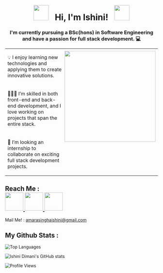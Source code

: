 <div align="center">

# <img src="https://user-images.githubusercontent.com/74038190/213844263-a8897a51-32f4-4b3b-b5c2-e1528b89f6f3.png" width="50px" /> &nbsp; Hi, I'm Ishini! &nbsp; <img src="https://user-images.githubusercontent.com/74038190/213844263-a8897a51-32f4-4b3b-b5c2-e1528b89f6f3.png" width="50px" />
</div>

<h3 align="center">I'm currently pursuing a BSc(hons) in Software Engineering and have a passion for full stack development. 💻</h3>

<table style="width: 100%; border-collapse: collapse; border: none;">
  <tr style="border: none;">
    <td style="vertical-align: top; padding-right: 0; border: none;">
      <ul style="list-style: none; padding: 0;">
        <li>💡 I enjoy learning new technologies and applying them to create innovative solutions.</li>
       <br><br>
        <li>👨🏻‍💻 I’m skilled in both front-end and back-end development, and I love working on projects that span the entire stack.</li>
       <br><br>
        <li>👯 I’m looking an internship to collaborate on exciting full stack development projects.</li>
      </ul>
    </td>
    <td style="vertical-align: top; marging-top: 5px; border: none;">
      <img src="https://github.com/Anmol-Baranwal/Cool-GIFs-For-GitHub/assets/74038190/f5d2d866-d25c-4873-8d82-425d2c62fc2e" width="300" style="display: block; margin-top: 5px;">
    </td>
  </tr>
</table>

<p> <h2>Reach Me :   <br>  
<a href="https://www.linkedin.com/in/ishini-dimani-15895a224/">
    <img src="https://user-images.githubusercontent.com/74038190/235294012-0a55e343-37ad-4b0f-924f-c8431d9d2483.gif" width="60">
</a>
 <a href="https://www.facebook.com/profile.php?id=100079599571167">
    <img src="https://user-images.githubusercontent.com/74038190/235294010-ec412ef5-e3da-4efa-b1d4-0ab4d4638755.gif" width="60">
</a>
 <a href="https://www.instagram.com/_ishii_d?utm_source=qr&igshid=MzNlNGNkZWQ4Mg%3D%3D">
    <img src="https://user-images.githubusercontent.com/74038190/235294013-a33e5c43-a01c-43f6-b44d-a406d8b4ab75.gif" width="60">
</a>
</h2>
</p>

Mail Me! : [amarasinghaishini@gmail.com](mailto:amarasinghaishini@gmail.com)

## My Github Stats :
![Top Languages](https://github-readme-stats.vercel.app/api/top-langs/?username=IshiiDi2001&layout=compact&theme=dark)

![Ishini Dimani's GitHub stats](https://github-readme-stats.vercel.app/api?username=IshiiDi2001&show_icons=true&theme=dark)

![Profile Views](https://komarev.com/ghpvc/?username=IshiiDi2001&color=blue&label=PROFILE+VIEWS&style=flat-square)




